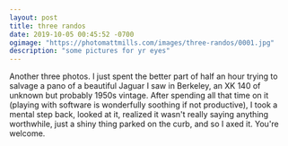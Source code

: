 ```yaml
---
layout: post
title: three randos
date: 2019-10-05 00:45:52 -0700
ogimage: "https://photomattmills.com/images/three-randos/0001.jpg"
description: "some pictures for yr eyes"
---
```


Another three photos. I just spent the better part of half an hour trying to salvage a pano of a beautiful Jaguar I saw in Berkeley, an XK 140 of unknown but probably 1950s vintage. After spending all that time on it (playing with software is wonderfully soothing if not productive), I took a mental step back, looked at it, realized it wasn't really saying anything worthwhile, just a shiny thing parked on the curb, and so I axed it. You're welcome. 

<span style="display:block;" class="center">
  <img src='https://photomattmills.com/images/three-randos/0001.jpg' alt=''>
<span class="caption"></span>
<img src='https://photomattmills.com/images/three-randos/0002.jpg' alt=''>
<span class="caption"></span>
<img src='https://photomattmills.com/images/three-randos/0003.jpg' alt=''>
<span class="caption"></span>
</span>
